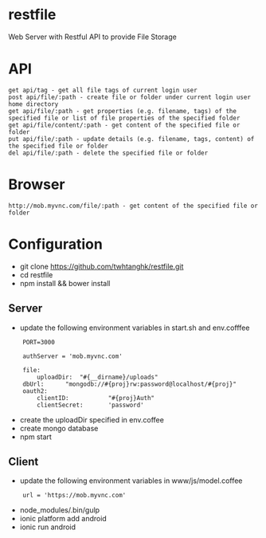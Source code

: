 restfile
========

Web Server with Restful API to provide File Storage

API
===

```
get api/tag - get all file tags of current login user
post api/file/:path - create file or folder under current login user home directory
get api/file/:path - get properties (e.g. filename, tags) of the specified file or list of file properties of the specified folder 
get api/file/content/:path - get content of the specified file or folder
put api/file/:path - update details (e.g. filename, tags, content) of the specified file or folder
del api/file/:path - delete the specified file or folder
```

Browser
=======

```
http://mob.myvnc.com/file/:path - get content of the specified file or folder
```

Configuration
=============

*   git clone https://github.com/twhtanghk/restfile.git
*   cd restfile
*   npm install && bower install

Server
------
*   update the following environment variables in start.sh and env.cofffee
    
```
    PORT=3000
```

```
	authServer = 'mob.myvnc.com'
	
	file:
		uploadDir:	"#{__dirname}/uploads"
	dbUrl:		"mongodb://#{proj}rw:password@localhost/#{proj}"
	oauth2:
		clientID:			"#{proj}Auth"
		clientSecret:		'password'
```

*	create the uploadDir specified in env.coffee
*	create mongo database
*	npm start

Client
------
*   update the following environment variables in www/js/model.coffee

```
	url = 'https://mob.myvnc.com'
```

*	node_modules/.bin/gulp
*	ionic platform add android
*	ionic run android


